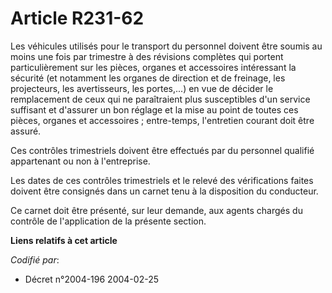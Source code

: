 # Article R231-62

Les véhicules utilisés pour le transport du personnel doivent être soumis au moins une fois par trimestre à des révisions
complètes qui portent particulièrement sur les pièces, organes et accessoires intéressant la sécurité (et notamment les
organes de direction et de freinage, les projecteurs, les avertisseurs, les portes,...) en vue de décider le remplacement de
ceux qui ne paraîtraient plus susceptibles d'un service suffisant et d'assurer un bon réglage et la mise au point de toutes
ces pièces, organes et accessoires ; entre-temps, l'entretien courant doit être assuré.

Ces contrôles trimestriels doivent être effectués par du personnel qualifié appartenant ou non à l'entreprise.

Les dates de ces contrôles trimestriels et le relevé des vérifications faites doivent être consignés dans un carnet tenu à la
disposition du conducteur.

Ce carnet doit être présenté, sur leur demande, aux agents chargés du contrôle de l'application de la présente section.

**Liens relatifs à cet article**

_Codifié par_:

  - Décret n°2004-196 2004-02-25
